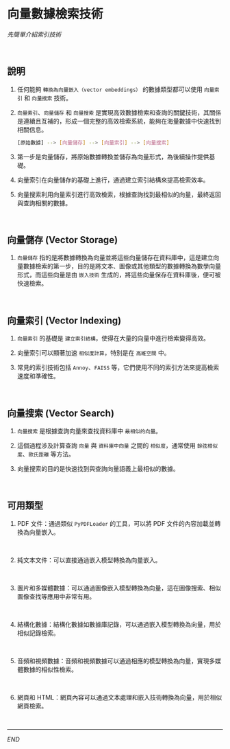 # 向量數據檢索技術

_先簡單介紹索引技術_

<br>

## 說明

1. 任何能夠 `轉換為向量嵌入（vector embeddings）` 的數據類型都可以使用 `向量索引` 和 `向量搜索` 技術。

2. `向量索引`、`向量儲存` 和 `向量搜索` 是實現高效數據檢索和查詢的關鍵技術，其關係是連續且互補的，形成一個完整的高效檢索系統，能夠在海量數據中快速找到相關信息。

    ```bash
    [原始數據] --> [向量儲存] --> [向量索引] --> [向量搜索]
    ```

3. 第一步是向量儲存，將原始數據轉換並儲存為向量形式，為後續操作提供基礎。

4. 向量索引在向量儲存的基礎上進行，通過建立索引結構來提高檢索效率。

5. 向量搜索利用向量索引進行高效檢索，根據查詢找到最相似的向量，最終返回與查詢相關的數據。

<br>

## 向量儲存 (Vector Storage)

1. `向量儲存` 指的是將數據轉換為向量並將這些向量儲存在資料庫中，這是建立向量數據檢索的第一步，目的是將文本、圖像或其他類型的數據轉換為數學向量形式，而這些向量是由 `嵌入技術` 生成的，將這些向量保存在資料庫後，便可被快速檢索。

<br>

## 向量索引 (Vector Indexing)

1. `向量索引` 的基礎是 `建立索引結構`，使得在大量的向量中進行檢索變得高效。

2. 向量索引可以顯著加速 `相似度計算`，特別是在 `高維空間` 中。

3. 常見的索引技術包括 `Annoy`、`FAISS` 等，它們使用不同的索引方法來提高檢索速度和準確性。

<br>

## 向量搜索 (Vector Search)

1. `向量搜索` 是根據查詢向量來查找資料庫中 `最相似的向量`。

2. 這個過程涉及計算查詢 `向量` 與 `資料庫中向量` 之間的 `相似度`，通常使用 `餘弦相似度`、`歐氏距離` 等方法。

3. 向量搜索的目的是快速找到與查詢向量語義上最相似的數據。

<br>

## 可用類型

1. PDF 文件：通過類似 `PyPDFLoader` 的工具，可以將 PDF 文件的內容加載並轉換為向量嵌入。

<br>

2. 純文本文件：可以直接通過嵌入模型轉換為向量嵌入。

<br>

3. 圖片和多媒體數據：可以通過圖像嵌入模型轉換為向量，這在圖像搜索、相似圖像查找等應用中非常有用。

<br>

4. 結構化數據：結構化數據如數據庫記錄，可以通過嵌入模型轉換為向量，用於相似記錄檢索。

<br>

5. 音頻和視頻數據：音頻和視頻數據可以通過相應的模型轉換為向量，實現多媒體數據的相似性檢索。

<br>

6. 網頁和 HTML：網頁內容可以通過文本處理和嵌入技術轉換為向量，用於相似網頁檢索。

<br>

___

_END_